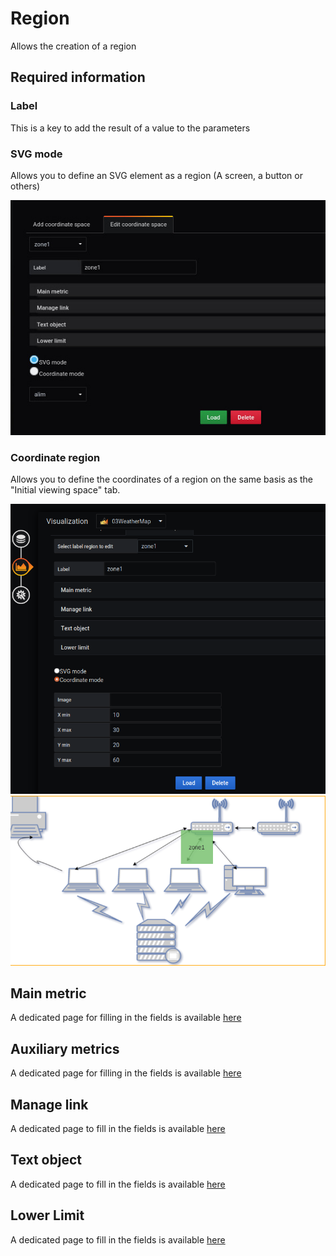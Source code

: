 # Region


Allows the creation of a region


## Required information


### Label 

This is a key to add the result of a value to the parameters 


### SVG mode

Allows you to define an SVG element as a region (A screen, a button or others)

![svg mode](../../screenshots/editor/coordinates/screen-region/coord-svg-mode.jpg)



### Coordinate region

Allows you to define the coordinates of a region on the same basis as the "Initial viewing space" tab.

![coordinate mode](../../screenshots/editor/coordinates/screen-region/coord-coordinate-mode.jpg)
![coordinateZOne](../../screenshots/editor/coordinates/screen-region/zone1.png)



## Main metric

A dedicated page for filling in the fields is available [here](coordinates-main-metric.md)


## Auxiliary metrics

A dedicated page for filling in the fields is available [here](coordinates-auxiliary-metric.md)


## Manage link

A dedicated page to fill in the fields is available [here](coordinates-manage-link.md)



## Text object


A dedicated page to fill in the fields is available [here](coordinates-text-object.md)


## Lower Limit


A dedicated page to fill in the fields is available [here](coordinates-lower-limit.md)



